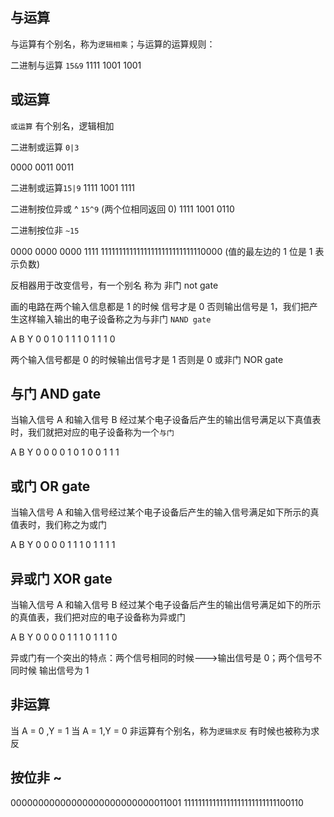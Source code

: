 ## 与运算

与运算有个别名，称为`逻辑相乘`；与运算的运算规则：

二进制与运算 `15&9`
1111
1001
1001

## 或运算

`或运算` 有个别名，逻辑相加

二进制或运算 `0|3`

0000
0011
0011

二进制或运算`15|9`
1111
1001
1111

二进制按位异或 ^ `15^9` (两个位相同返回 0)
1111
1001
0110

二进制按位非 `~15`

0000 0000 0000 1111
11111111111111111111111111110000 (值的最左边的 1 位是 1 表示负数)

反相器用于改变信号，有一个别名 称为 非门 not gate

画的电路在两个输入信息都是 1 的时候 信号才是 0 否则输出信号是 1，我们把产生这样输入输出的电子设备称之为与非门 `NAND gate`

A B Y
0 0 1
0 1 1
1 0 1
1 1 0

两个输入信号都是 0 的时候输出信号才是 1 否则是 0 或非门 NOR gate

## 与门 AND gate

当输入信号 A 和输入信号 B 经过某个电子设备后产生的输出信号满足以下真值表时，我们就把对应的电子设备称为一个`与门`

A B Y
0 0 0
0 1 0
1 0 0
1 1 1

## 或门 OR gate

当输入信号 A 和输入信号经过某个电子设备后产生的输入信号满足如下所示的真值表时，我们称之为或门

A B Y
0 0 0
0 1 1
1 0 1
1 1 1

## 异或门 XOR gate

当输入信号 A 和输入信号 B 经过某个电子设备后产生的输出信号满足如下的所示的真值表，我们把对应的电子设备称为异或门

A B Y
0 0 0
0 1 1
1 0 1
1 1 0

异或门有一个突出的特点：两个信号相同的时候--->输出信号是 0；两个信号不同时候 输出信号为 1

## 非运算

当 A = 0 ,Y = 1
当 A = 1,Y = 0
非运算有个别名，称为`逻辑求反` 有时候也被称为求反

## 按位非 ~

00000000000000000000000000011001
11111111111111111111111111100110
